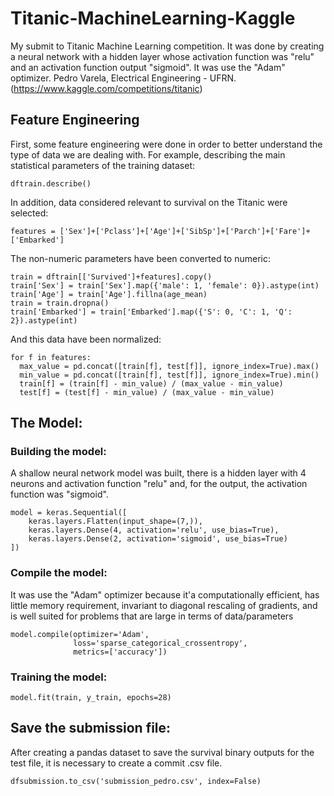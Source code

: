 # Titanic-MachineLearning-Kaggle
My submit to Titanic Machine Learning competition. It was done by creating a neural network with a hidden layer whose activation function was "relu" and an activation function output "sigmoid". It was use the "Adam" optimizer. Pedro Varela, Electrical Engineering - UFRN. (https://www.kaggle.com/competitions/titanic)

## Feature Engineering
First, some feature engineering were done in order to better understand the type of data we are dealing with. For example, describing the main statistical parameters of the training dataset:
``` 
dftrain.describe() 
```
In addition, data considered relevant to survival on the Titanic were selected:
```
features = ['Sex']+['Pclass']+['Age']+['SibSp']+['Parch']+['Fare']+['Embarked']
```
The non-numeric parameters have been converted to numeric:
```
train = dftrain[['Survived']+features].copy()
train['Sex'] = train['Sex'].map({'male': 1, 'female': 0}).astype(int)
train['Age'] = train['Age'].fillna(age_mean)
train = train.dropna()
train['Embarked'] = train['Embarked'].map({'S': 0, 'C': 1, 'Q': 2}).astype(int)
```
And this data have been normalized:
```
for f in features:
  max_value = pd.concat([train[f], test[f]], ignore_index=True).max()
  min_value = pd.concat([train[f], test[f]], ignore_index=True).min()
  train[f] = (train[f] - min_value) / (max_value - min_value)
  test[f] = (test[f] - min_value) / (max_value - min_value)
```

## The Model:
### Building the model:
A shallow neural network model was built, there is a hidden layer with 4 neurons and activation function "relu" and, for the output, the activation function was "sigmoid".
```
model = keras.Sequential([
    keras.layers.Flatten(input_shape=(7,)),
    keras.layers.Dense(4, activation='relu', use_bias=True),
    keras.layers.Dense(2, activation='sigmoid', use_bias=True)
])
```
### Compile the model:
It was use the "Adam" optimizer because it'a computationally efficient, has little memory requirement, invariant to diagonal rescaling of gradients, and is well suited for problems that are large in terms of data/parameters
```
model.compile(optimizer='Adam', 
              loss='sparse_categorical_crossentropy', 
              metrics=['accuracy'])
```
### Training the model:
```
model.fit(train, y_train, epochs=28)
```

## Save the submission file:
After creating a pandas dataset to save the survival binary outputs for the test file, it is necessary to create a commit .csv file.
```
dfsubmission.to_csv('submission_pedro.csv', index=False)
```
